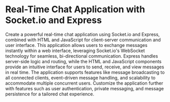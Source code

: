 # Real-Time Chat Application with Socket.io and Express

Create a powerful real-time chat application using Socket.io and Express, combined with HTML and JavaScript for client-server communication and user interface. This application allows users to exchange messages instantly within a web interface, leveraging Socket.io's WebSocket technology for seamless, bi-directional communication. Express handles server-side logic and routing, while the HTML and JavaScript components provide an intuitive interface for users to send, receive, and view messages in real time. The application supports features like message broadcasting to all connected clients, event-driven message handling, and scalability to accommodate multiple concurrent users. Customize the application further with features such as user authentication, private messaging, and message persistence for a tailored chat experience.

